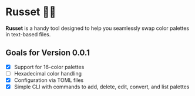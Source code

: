 # Russet 🎨🦀

**Russet** is a handy tool designed to help you seamlessly swap color palettes in text-based files.

## Goals for Version 0.0.1

- [x] Support for 16-color palettes
- [ ] Hexadecimal color handling
- [x] Configuration via TOML files
- [x] Simple CLI with commands to add, delete, edit, convert, and list palettes
